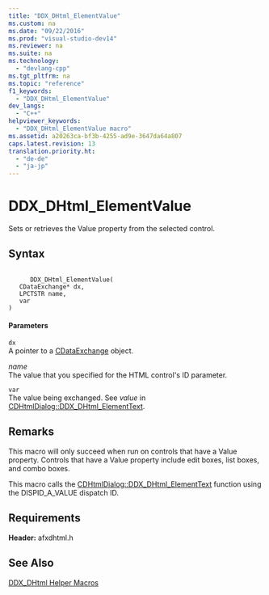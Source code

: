 ```yaml
---
title: "DDX_DHtml_ElementValue"
ms.custom: na
ms.date: "09/22/2016"
ms.prod: "visual-studio-dev14"
ms.reviewer: na
ms.suite: na
ms.technology: 
  - "devlang-cpp"
ms.tgt_pltfrm: na
ms.topic: "reference"
f1_keywords: 
  - "DDX_DHtml_ElementValue"
dev_langs: 
  - "C++"
helpviewer_keywords: 
  - "DDX_DHtml_ElementValue macro"
ms.assetid: a20263ca-bf3b-4255-ad9e-3647da64a807
caps.latest.revision: 13
translation.priority.ht: 
  - "de-de"
  - "ja-jp"
---
```

# DDX_DHtml_ElementValue
Sets or retrieves the Value property from the selected control.  
  
## Syntax  
  
```  
  
      DDX_DHtml_ElementValue(  
   CDataExchange* dx,  
   LPCTSTR name,  
   var   
)  
```  
  
#### Parameters  
 `dx`  
 A pointer to a [CDataExchange](../vs140/cdataexchange-class.md) object.  
  
 *name*  
 The value that you specified for the HTML control's ID parameter.  
  
 `var`  
 The value being exchanged. See *value* in [CDHtmlDialog::DDX_DHtml_ElementText](../vs140/cdhtmldialog--ddx_dhtml_elementtext.md).  
  
## Remarks  
 This macro will only succeed when run on controls that have a Value property. Controls that have a Value property include edit boxes, list boxes, and combo boxes.  
  
 This macro calls the [CDHtmlDialog::DDX_DHtml_ElementText](../vs140/cdhtmldialog--ddx_dhtml_elementtext.md) function using the DISPID_A_VALUE dispatch ID.  
  
## Requirements  
 **Header:** afxdhtml.h  
  
## See Also  
 [DDX_DHtml Helper Macros](../vs140/ddx_dhtml-helper-macros.md)